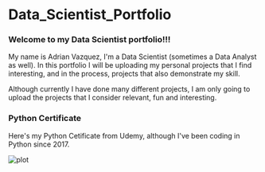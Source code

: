 # Data_Scientist_Portfolio
### Welcome to my Data Scientist portfolio!!!

My name is Adrian Vazquez, I'm a Data Scientist (sometimes a Data Analyst as well). In this portfolio I will be uploading my personal projects that I find interesting, and in the process, projects that also demonstrate my skill.

Although currently I have done many different projects, I am only going to upload the projects that I consider relevant, fun and interesting.

### Python Certificate
Here's my Python Cetificate from Udemy, although I've been coding in Python since 2017.

![plot](/images/Pyhon_certificade.jpg)
